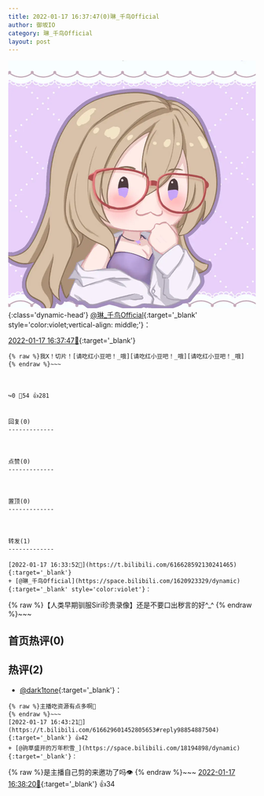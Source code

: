 ```yaml
---
title: 2022-01-17 16:37:47(0)琳_千鸟Official
author: 御坂IO
category: 琳_千鸟Official
layout: post
---
```


![img](/images/c0a88f85ebd0d056f37b114e0748e69556c8b488.jpg){:class='dynamic-head'}
[@琳_千鸟Official](https://space.bilibili.com/1620923329/dynamic){:target='_blank' style='color:violet;vertical-align: middle;'}：

[2022-01-17 16:37:47🔗](https://t.bilibili.com/616629601452805653){:target='_blank'}

~~~
{% raw %}我X！切片！[请吃红小豆吧！_哦][请吃红小豆吧！_哦][请吃红小豆吧！_哦]
{% endraw %}~~~



↪️0 💬54 👍281


回复(0)
-------------



点赞(0)
-------------



置顶(0)
-------------



转发(1)
-------------

[2022-01-17 16:33:52🔗](https://t.bilibili.com/616628592130241465){:target='_blank'}
+ [@琳_千鸟Official](https://space.bilibili.com/1620923329/dynamic){:target='_blank' style='color:violet'}：
~~~
{% raw %}【人类早期驯服Siri珍贵录像】还是不要口出秽言的好^_^
{% endraw %}~~~






首页热评(0)
-------------



热评(2)
-------------

+ [@dark1tone](https://space.bilibili.com/264315357/dynamic){:target='_blank'}：
~~~
{% raw %}主播吃资源有点多啊🥰
{% endraw %}~~~
[2022-01-17 16:43:21🔗](https://t.bilibili.com/616629601452805653#reply98854887504){:target='_blank'} 👍42
+ [@驹草盛开的万年积雪_](https://space.bilibili.com/18194898/dynamic){:target='_blank'}：
~~~
{% raw %}是主播自己剪的来邀功了吗👁️
{% endraw %}~~~
[2022-01-17 16:38:20🔗](https://t.bilibili.com/616629601452805653#reply98854422016){:target='_blank'} 👍34


